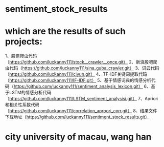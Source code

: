 # sentiment_stock_results
# which are the results of such projects:
1、股票爬虫代码（https://github.com/luckanny111/stock__crawler__once.git）
2、新浪股吧爬虫代码（https://github.com/luckanny111/sina_guba_crawler.git）
3、词云代码（https://github.com/luckanny111/ciyun.git）
4、TF-IDF关键词提取代码（https://github.com/luckanny111/IF-IDF.git）
5、基于情感词典的情感分析代码（https://github.com/luckanny111/sentiment_analysis_lexicon.git）
6、基于LSTM的情感分析代码（https://github.com/luckanny111/LSTM_sentiment_analysisi.git）
7、Apriori和相关性系数代码（https://github.com/luckanny111/correlation_aproori_corr.git）
8、结果文件下载地址（https://github.com/luckanny111/sentiment_stock_results.git）
# city university of macau, wang han 

